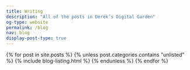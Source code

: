 ```yaml
---
title: Writing
description: "All of the posts in Derek’s Digital Garden"
og-type: website
permalink: /blog
nav: blog
display-post-type: true 
---
```


{% for post in site.posts %}
{% unless post.categories contains "unlisted" %}
{% include blog-listing.html %}
{% endunless %}
{% endfor %}